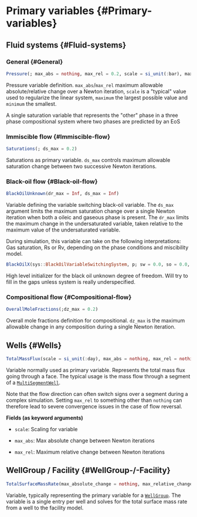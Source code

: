 
# Primary variables {#Primary-variables}

## Fluid systems {#Fluid-systems}

### General {#General}

```julia
Pressure(; max_abs = nothing, max_rel = 0.2, scale = si_unit(:bar), maximum = Inf, minimum = DEFAULT_MINIMUM_PRESSURE)
```


Pressure variable definition. `max_abs`/`max_rel` maximum allowable absolute/relative change over a Newton iteration, `scale` is a &quot;typical&quot; value used to regularize the linear system, `maximum` the largest possible value and `minimum` the smallest.


A single saturation variable that represents the &quot;other&quot; phase in a three phase compositional system where two phases are predicted by an EoS



### Immiscible flow {#Immiscible-flow}

```julia
Saturations(; ds_max = 0.2)
```


Saturations as primary variable. `ds_max` controls maximum allowable saturation change between two successive Newton iterations.


### Black-oil flow {#Black-oil-flow}

```julia
BlackOilUnknown(dr_max = Inf, ds_max = Inf)
```


Variable defining the variable switching black-oil variable. The `ds_max` argument limits the maximum saturation change over a single Newton iteration when both a oileic and gaseous phase is present. The `dr_max` limits the maximum change in the undersaturated variable, taken relative to the maximum value of the undersaturated variable.

During simulation, this variable can take on the following interpretations: Gas saturation, Rs or Rv, depending on the phase conditions and miscibility model.



```julia
BlackOilX(sys::BlackOilVariableSwitchingSystem, p; sw = 0.0, so = 0.0, sg = 0.0, rs = 0.0, rv = 0.0, region = 1)
```


High level initializer for the black oil unknown degree of freedom. Will try to fill in the gaps unless system is really underspecified.


### Compositional flow {#Compositional-flow}
```julia
OverallMoleFractions(;dz_max = 0.2)
```


Overall mole fractions definition for compositional. `dz_max` is the maximum allowable change in any composition during a single Newton iteration.


## Wells {#Wells}

```julia
TotalMassFlux(scale = si_unit(:day), max_abs = nothing, max_rel = nothing)
```


Variable normally used as primary variable. Represents the total mass flux going through a face. The typical usage is the mass flow through a segment of a [`MultiSegmentWell`](/man/basics/wells#JutulDarcy.MultiSegmentWell).

Note that the flow direction can often switch signs over a segment during a complex simulation. Setting `max_rel` to something other than `nothing` can therefore lead to severe convergence issues in the case of flow reversal.

**Fields (as keyword arguments)**
- `scale`: Scaling for variable
  
- `max_abs`: Max absolute change between Newton iterations
  
- `max_rel`: Maximum relative change between Newton iterations
  


## WellGroup / Facility {#WellGroup-/-Facility}
```julia
TotalSurfaceMassRate(max_absolute_change = nothing, max_relative_change = nothing)
```


Variable, typically representing the primary variable for a [`WellGroup`](/man/basics/wells#JutulDarcy.WellGroup). The variable is a single entry per well and solves for the total surface mass rate from a well to the facility model.

